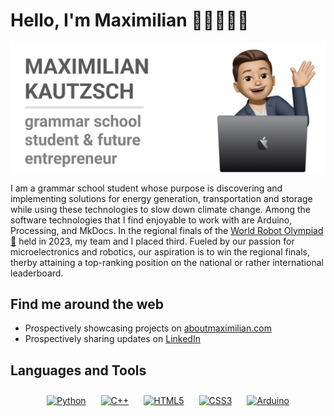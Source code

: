 # Hello, I'm Maximilian 👋🏼👨🏼‍💻
  
<img src = "https://github.com/MaximilianKautzsch/MaximilianKautzsch/blob/bedf49c3283152fbcc4d6a90b497157244e0cf43/gh-header-image-cropped.png" alt = "banner that says Maximilian Kautzsch - Grammar School Student alongside memoji illustration of Maximilian">

I am a grammar school student whose purpose is discovering and implementing solutions for energy generation, transportation and storage while using these technologies to slow down climate change. Among the software technologies that I find enjoyable to work with are Arduino, Processing, and MkDocs. In the regional finals of the <a href="https://www.worldrobotolympiad.de/">World Robot Olympiad 🤖</a> held in 2023, my team and I placed third. Fueled by our passion for microelectronics and robotics, our aspiration is to win the regional finals,  therby attaining a top-ranking position on the national or rather international leaderboard.
  
## Find me around the web
- Prospectively showcasing projects on <a href ="">aboutmaximilian.com</a>
- Prospectively sharing updates on <a href="">LinkedIn</a>

## Languages and Tools
<div align="center">  
<a href="https://www.python.org/" target="_blank"><img style="margin: 10px" src="https://profilinator.rishav.dev/skills-assets/python-original.svg" alt="Python" height="25" /></a>  
<a href="https://www.cplusplus.com/" target="_blank"><img style="margin: 10px" src="https://profilinator.rishav.dev/skills-assets/cplusplus-original.svg" alt="C++" height="25" /></a>  
<a href="https://en.wikipedia.org/wiki/HTML5" target="_blank"><img style="margin: 10px" src="https://profilinator.rishav.dev/skills-assets/html5-original-wordmark.svg" alt="HTML5" height="25" /></a>  
<a href="https://www.w3schools.com/css/" target="_blank"><img style="margin: 10px" src="https://profilinator.rishav.dev/skills-assets/css3-original-wordmark.svg" alt="CSS3" height="25" /></a>  
<a href="https://www.arduino.cc/" target="_blank"><img style="margin: 10px" src="https://profilinator.rishav.dev/skills-assets/arduino.png" alt="Arduino" height="25" /></a>  
</div>  

